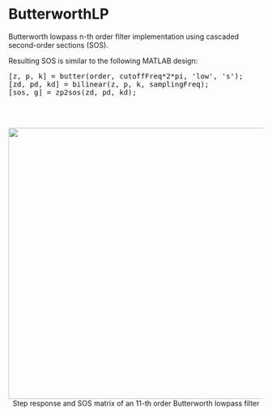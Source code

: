 # ButterworthLP
Butterworth lowpass n-th order filter implementation using cascaded second-order sections (SOS).

Resulting SOS is similar to the following MATLAB design:<br />
<pre>
[z, p, k] = butter(order, cutoffFreq*2*pi, 'low', 's');
[zd, pd, kd] = bilinear(z, p, k, samplingFreq);
[sos, g] = zp2sos(zd, pd, kd);
</pre>
<br />
<br />
<p align="center">
  <img src="http://felixlaufer.de/github/butterworth_step_respose.png" width="536"/><br />
  Step response and SOS matrix of an 11-th order Butterworth lowpass filter 
</p>
